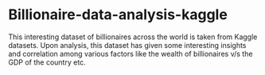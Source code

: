 # Billionaire-data-analysis-kaggle
This interesting dataset of billionaires across the world is taken from Kaggle datasets. Upon analysis, this dataset has given some interesting insights and correlation among various factors like the wealth of billionaires v/s the GDP
of the country etc.
